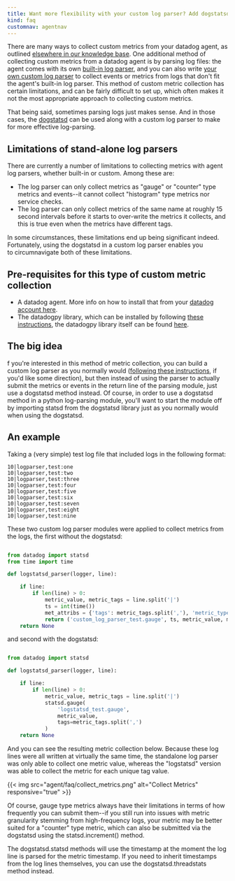 ```yaml
---
title: Want more flexibility with your custom log parser? Add dogstatsd
kind: faq
customnav: agentnav
---
```


There are many ways to collect custom metrics from your datadog agent, as outlined [elsewhere in our knowledge base](/developers/faq/how-do-i-submit-custom-metrics-what-s-their-overhead). One additional method of collecting custom metrics from a datadog agent is by parsing log files: the agent comes with its own [built-in log parser](/agent/faq/how-to-collect-metrics-with-the-agent-s-built-in-log-parser), and you can also write [your own custom log parser](/agent/faq/how-to-collect-metrics-or-events-with-a-custom-log-parser) to collect events or metrics from logs that don't fit the agent's built-in log parser. This method of custom metric collection has certain limitations, and can be fairly difficult to set up, which often makes it not the most appropriate approach to collecting custom metrics. 

That being said, sometimes parsing logs just makes sense. And in those cases, the [dogstatsd](/developers/dogstatsd) can be used along with a custom log parser to make for more effective log-parsing.

## Limitations of stand-alone log parsers

There are currently a number of limitations to collecting metrics with agent log parsers, whether built-in or custom. Among these are:

* The log parser can only collect metrics as "gauge" or "counter" type metrics and events--it cannot collect "histogram" type metrics nor service checks.
* The log parser can only collect metrics of the same name at roughly 15 second intervals before it starts to over-write the metrics it collects, and this is true even when the metrics have different tags.

In some circumstances, these limitations end up being significant indeed. Fortunately, using the dogstatsd in a custom log parser enables you to circumnavigate both of these limitations. 

## Pre-requisites for this type of custom metric collection

* A datadog agent. More info on how to install that from your [datadog account here](https://app.datadoghq.com/account/settings#agent). 
* The datadogpy library, which can be installed by following [these instructions](/agent/faq/how-to-add-a-custom-python-package-to-the-agent-windows-and-linux-instructions), the datadogpy library itself can be found [here](https://github.com/DataDog/datadogpy#installation). 

## The big idea

f you're interested in this method of metric collection, you can build a custom log parser as you normally would ([following these instructions](/agent/faq/how-to-collect-metrics-or-events-with-a-custom-log-parser), if you'd like some direction), but then instead of using the parser to actually submit the metrics or events in the return line of the parsing module, just use a dogstatsd method instead. Of course, in order to use a dogstatsd method in a python log-parsing module, you'll want to start the module off by importing statsd from the dogstatsd library just as you normally would when using the dogstatsd.

## An example

Taking a (very simple) test log file that included logs in the following format:

```
10|logparser,test:one
10|logparser,test:two
10|logparser,test:three
10|logparser,test:four
10|logparser,test:five
10|logparser,test:six
10|logparser,test:seven
10|logparser,test:eight
10|logparser,test:nine
```

These two custom log parser modules were applied to collect metrics from the logs, the first without the dogstatsd:

```python

from datadog import statsd
from time import time

def logstatsd_parser(logger, line):

    if line:
        if len(line) > 0:
            metric_value, metric_tags = line.split('|')
            ts = int(time())
            met_attribs = {'tags': metric_tags.split(','), 'metric_type': 'gauge'}
            return ('custom_log_parser_test.gauge', ts, metric_value, met_attribs)
    return None
```

and second with the dogstatsd:

```python

from datadog import statsd

def logstatsd_parser(logger, line):

    if line:
        if len(line) > 0:
            metric_value, metric_tags = line.split('|')
            statsd.gauge(
                'logstatsd_test.gauge',
                metric_value,
                tags=metric_tags.split(',')
            )
    return None
```

And you can see the resulting metric collection below. Because these log lines were all written at virtually the same time, the standalone log parser was only able to collect one metric value, whereas the "logstatsd" version was able to collect the metric for each unique tag value.

{{< img src="agent/faq/collect_metrics.png" alt="Collect Metrics" responsive="true" >}}

Of course, gauge type metrics always have their limitations in terms of how frequently you can submit them--if you still run into issues with metric granularity stemming from high-frequency logs, your metric may be better suited for a "counter" type metric, which can also be submitted via the dogstatsd using the statsd.increment() method. 

The dogstatsd.statsd methods will use the timestamp at the moment the log line is parsed for the metric timestamp. If you need to inherit timestamps from the log lines themselves, you can use the dogstatsd.threadstats method instead. 
